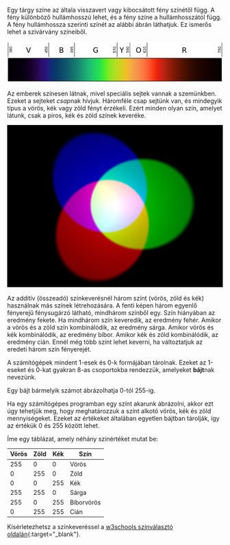 Egy tárgy színe az általa visszavert vagy kibocsátott fény színétől függ. A fény különböző hullámhosszú lehet, és a fény színe a hullámhosszától függ. A fény hullámhossza szerinti színét az alábbi ábrán láthatjuk. Ez ismerős lehet a szivárvány színeiből.

![Látható spektrum](images/linear-visible-spectrum.png)

Az emberek színesen látnak, mivel speciális sejtek vannak a szemünkben. Ezeket a sejteket *csap*nak hívjuk. Háromféle csap sejtünk van, és mindegyik típus a vörös, kék vagy zöld fényt érzékeli. Ezért minden olyan szín, amelyet látunk, csak a piros, kék és zöld színek keveréke.

![Additív színkeverés](images/additive-colour-mixing.png)

Az additív (összeadó) színkeverésnél három színt (vörös, zöld és kék) használnak más színek létrehozására. A fenti képen három egyenlő fényerejű fénysugárzó látható, mindhárom színből egy. Szín hiányában az eredmény fekete. Ha mindhárom szín keveredik, az eredmény fehér. Amikor a vörös és a zöld szín kombinálódik, az eredmény sárga. Amikor vörös és kék kombinálódik, az eredmény bíbor. Amikor kék és zöld kombinálódik, az eredmény cián. Ennél még több színt lehet keverni, ha változtatjuk az eredeti három szín fényerejét.

A számítógépek mindent 1-esek és 0-k formájában tárolnak. Ezeket az 1-eseket és 0-kat gyakran 8-as csoportokba rendezzük, amelyeket **bájt**nak nevezünk.

Egy bájt bármelyik számot ábrázolhatja 0-tól 255-ig.

Ha egy számítógépes programban egy színt akarunk ábrázolni, akkor ezt úgy tehetjük meg, hogy meghatározzuk a színt alkotó vörös, kék és zöld mennyiségeket. Ezeket az értékeket általában egyetlen bájtban tárolják, így az értékük 0 és 255 között lehet.

Íme egy táblázat, amely néhány színértéket mutat be:

| Vörös | Zöld | Kék | Szín       |
| ----- | ---- | --- | ---------- |
| 255   | 0    | 0   | Vörös      |
| 0     | 255  | 0   | Zöld       |
| 0     | 0    | 255 | Kék        |
| 255   | 255  | 0   | Sárga      |
| 255   | 0    | 255 | Bíborvörös |
| 0     | 255  | 255 | Cián       |

Kísérletezhetsz a színkeveréssel a [w3schools színválasztó oldalán](https://www.w3schools.com/colors/colors_rgb.asp){:target="_blank"}.